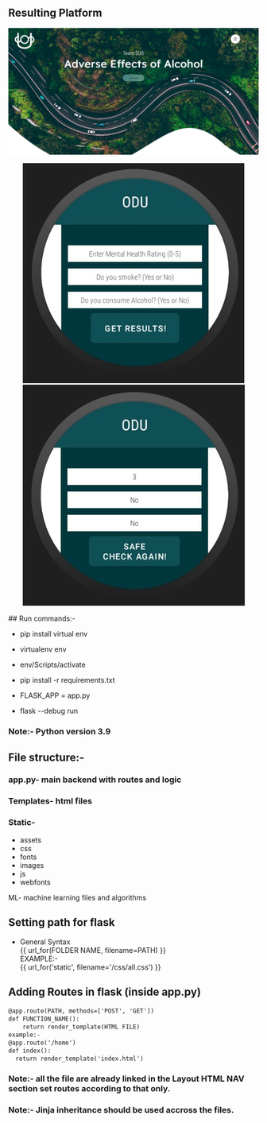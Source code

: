 ## Resulting Platform

![alt Website Image](.\static\assets\website.png)

<p align="center">
<img alt="Mobile App Image1" src=".\static\assets\mobile2.jpeg" />
<img alt="Mobile App Image2" src=".\static\assets\mobile1.jpeg" />
</p>
## Run commands:-

- pip install virtual env

- virtualenv env

- env/Scripts/activate

- pip install -r requirements.txt

- FLASK_APP = app.py

- flask --debug run

### Note:- Python version 3.9

## File structure:-

### app.py- main backend with routes and logic

### Templates- html files

### Static-

- assets
- css
- fonts
- images
- js
- webfonts

ML- machine learning files and algorithms

## Setting path for flask

- General Syntax \
   {{ url_for(FOLDER NAME, filename=PATH) }} \
   EXAMPLE:- \
   {{ url_for('static', filename='/css/all.css') }}

## Adding Routes in flask (inside app.py)

    @app.route(PATH, methods=['POST', 'GET'])
    def FUNCTION_NAME():
        return render_template(HTML FILE)
    example:-
    @app.route('/home')
    def index():
      return render_template('index.html')

### Note:- all the file are already linked in the Layout HTML NAV section set routes according to that only.

### Note:- Jinja inheritance should be used accross the files.
